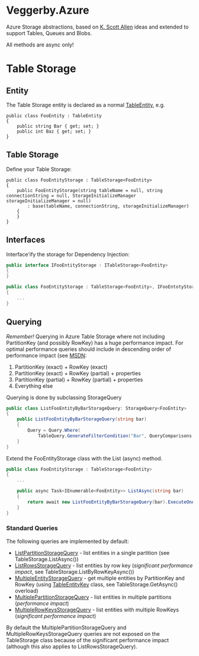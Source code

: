 Veggerby.Azure
==============

Azure Storage abstractions, based on [K. Scott Allen](http://odetocode.com/blogs/scott/archive/2014/02/27/some-basic-azure-table-storage-abstractions.aspx) ideas and extended to support Tables, Queues and Blobs. 

All methods are async only!

# Table Storage

## Entity

The Table Storage entity is declared as a normal [TableEntity](http://msdn.microsoft.com/en-us/library/microsoft.windowsazure.storage.table.tableentity.aspx), e.g.

    public class FooEntity : TableEntity 
    {
    	public string Bar { get; set; }
    	public int Baz { get; set; }
    }

## Table Storage

Define your Table Storage:

	public class FooEntityStorage : TableStorage<FooEntity>
	{
		public FooEntityStorage(string tableName = null, string connectionString = null, StorageInitializeManager storageInitializeManager = null)
            : base(tableName, connectionString, storageInitializeManager)
        {
        }
	}

## Interfaces

Interface'ify the storage for Dependency Injection:

```C#
public interface IFooEntityStorage : ITableStorage<FooEntity>
{
}

public class FooEntityStorage : TableStorage<FooEntity>, IFooEntotyStorage
{
	...
}
```

## Querying

*Remember!* 
Querying in Azure Table Storage where not including PartitionKey (and possibly RowKey) has a huge performance impact. For optimal performance queries should include in descending order of performance impact (see [MSDN](http://msdn.microsoft.com/en-us/library/azure/hh508997.aspx#ytrus):

1. PartitionKey (exact) + RowKey (exact)
2. PartitionKey (exact) + RowKey (partial) + properties
3. PartitionKey (partial) + RowKey (partial) + properties
4. Everything else

Querying is done by subclassing StorageQuery<T>

```C#
public class ListFooEntityByBarStorageQuery: StorageQuery<FooEntity>
{
	public ListFooEntityByBarStorageQuery(string bar)
	{
		Query = Query.Where(
			TableQuery.GenerateFilterCondition("Bar", QueryComparisons.Equal, bar));
	}
}
```

Extend the FooEntityStorage class with the List (async) method.

```C#
public class FooEntityStorage : TableStorage<FooEntity>
{
	...

	public async Task<IEnumerable<FooEntity>> ListAsync(string bar)
	{
		return await new ListFooEntityByBarStorageQuery(bar).ExecuteOnAsync(Table);
	}
}
```

### Standard Queries

The following queries are implemented by default:

* [ListPartitionStorageQuery](src/Veggerby.Storage.Azure/Table/Query/ListPartitionStorageQuery.cs) - list entities in a single partition (see TableStorage.ListAsync())
* [ListRowsStorageQuery](src/Veggerby.Storage.Azure/Table/Query/ListRowsStorageQuery.cs) - list entities by row key (*significant performance impact*, see TableStorage.ListByRowKeyAsync())
* [MultipleEntityStorageQuery](src/Veggerby.Storage.Azure/Table/Query/MultipleEntityStorageQuery.cs) - get multiple entities by PartitionKey and RowKey (using [TableEntityKey](src/Veggerby.Storage.Azure/Table/TableEntityKey.cs) class, see TableStorage.GetAsync() overload)
* [MultiplePartitionStorageQuery](src/Veggerby.Storage.Azure/Table/Query/MultiplePartitionStorageQuery.cs) - list entities in multiple partitions (*performance impact*)
* [MultipleRowKeysStorageQuery](src/Veggerby.Storage.Azure/Table/Query/MultipleRowKeysStorageQuery.cs) - list entities with multiple RowKeys (*significant performance impact*)

By default the MultiplePartitionStorageQuery and MultipleRowKeysStorageQuery queries are not exposed on the TableStorage class because of the significant performance impact (although this also applies to ListRowsStorageQuery).